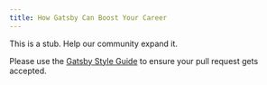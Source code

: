 ```yaml
---
title: How Gatsby Can Boost Your Career
---
```


This is a stub. Help our community expand it.

Please use the [Gatsby Style Guide](/contributing/gatsby-style-guide/) to ensure your
pull request gets accepted.
